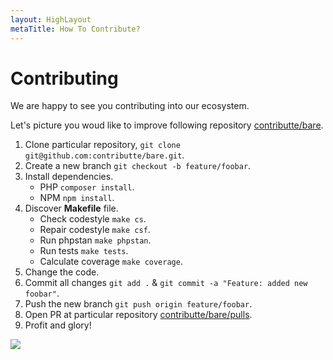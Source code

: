 ```yaml
---
layout: HighLayout
metaTitle: How To Contribute?
---
```


# Contributing

<p>
  We are happy to see you contributing into our ecosystem. 
</p>

<p>
  Let's picture you woud like to improve following repository <a class="underline" href="https://github.com/contributte/bare/">contributte/bare</a>.
</p>

<ol class="mt-8 list-inside list-decimal">
  <li>Clone particular repository, <code>git clone git@github.com:contributte/bare.git</code>.</li></li>
  <li>Create a new branch <code>git checkout -b feature/foobar</code>.</li>
  <li>
    Install dependencies.
    <ul class="list-inside list-disc ml-4">
      <li>PHP <code>composer install</code>.</li>
      <li>NPM <code>npm install</code>.</li>
    </ul>
  </li>
  <li>
    Discover <strong>Makefile</strong> file.
    <ul class="list-inside list-disc ml-4">
      <li>Check codestyle <code>make cs</code>.</li>
      <li>Repair codestyle <code>make csf</code>.</li>
      <li>Run phpstan <code>make phpstan</code>.</li>
      <li>Run tests <code>make tests</code>.</li>
      <li>Calculate coverage <code>make coverage</code>.</li>
    </ul>
  </li>
  <li>Change the code.
  <li>Commit all changes <code>git add .</code> & <code>git commit -a "Feature: added new foobar"</code>.</li>
  <li>Push the new branch <code>git push origin feature/foobar</code>.</li>
  <li>Open PR at particular repository <a class="underline" href="https://github.com/contributte/bare/pulls">contributte/bare/pulls</a>.
  <li>Profit and glory!</li>
</ol>

<img src="https://cdn.contributte.org/bare.png" loading="lazy">
